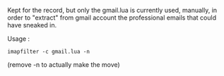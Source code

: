 Kept for the record, but only the gmail.lua is currently used, manually, in
 order to "extract" from gmail account the professional emails that could have
 sneaked in.

 Usage : 

```
imapfilter -c gmail.lua -n 
```

(remove -n to actually make the move)

